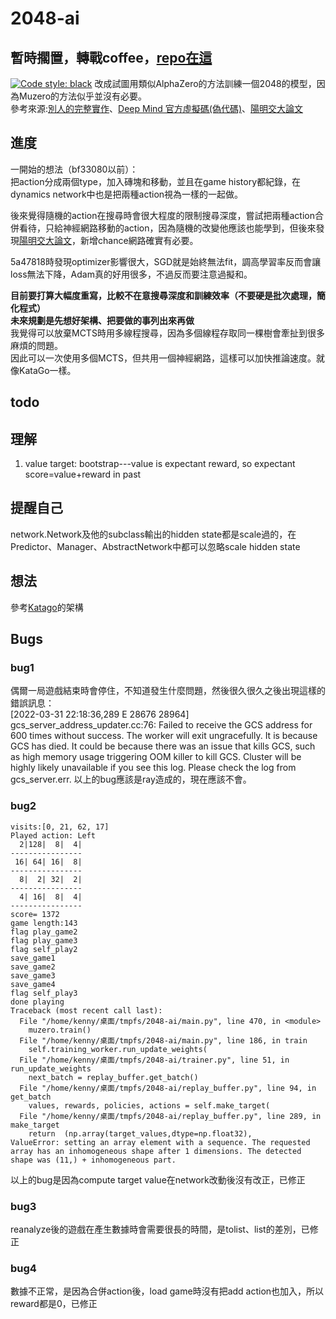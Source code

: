 # 2048-ai  
## 暫時擱置，轉戰coffee，[repo在這](https://github.com/kennychenfs/CoffeeAI)
[![Code style: black](https://img.shields.io/badge/code%20style-black-000000.svg)](https://github.com/psf/black)
改成試圖用類似AlphaZero的方法訓練一個2048的模型，因為Muzero的方法似乎並沒有必要。  
參考來源:[別人的完整實作](https://github.com/werner-duvaud/muzero-general)、[Deep Mind 官方虛擬碼(偽代碼)](https://arxiv.org/src/1911.08265v2/anc/pseudocode.py)、[陽明交大論文](https://hdl.handle.net/11296/amnm56)
## 進度  
一開始的想法（bf33080以前）：  
把action分成兩個type，加入磚塊和移動，並且在game history都紀錄，在dynamics network中也是把兩種action視為一樣的一起做。
  
後來覺得隨機的action在搜尋時會很大程度的限制搜尋深度，嘗試把兩種action合併看待，只給神經網路移動的action，因為隨機的改變他應該也能學到，但後來發現[陽明交大論文](https://hdl.handle.net/11296/amnm56)，新增chance網路確實有必要。  
  
5a47818時發現optimizer影響很大，SGD就是始終無法fit，調高學習率反而會讓loss無法下降，Adam真的好用很多，不過反而要注意過擬和。  
  
**目前要打算大幅度重寫，比較不在意搜尋深度和訓練效率（不要硬是批次處理，簡化程式）**  
**未來規劃是先想好架構、把要做的事列出來再做**  
我覺得可以放棄MCTS時用多線程搜尋，因為多個線程存取同一棵樹會牽扯到很多麻煩的問題。  
因此可以一次使用多個MCTS，但共用一個神經網路，這樣可以加快推論速度。就像KataGo一樣。  
## todo
## 理解
1. value target: bootstrap---value is expectant reward, so expectant score=value+reward in past
## 提醒自己
network.Network及他的subclass輸出的hidden state都是scale過的，在Predictor、Manager、AbstractNetwork中都可以忽略scale hidden state
## 想法
參考[Katago](https://github.com/lightvector/KataGo)的架構
## Bugs
### bug1
偶爾一局遊戲結束時會停住，不知道發生什麼問題，然後很久很久之後出現這樣的錯誤訊息：  
[2022-03-31 22:18:36,289 E 28676 28964] gcs_server_address_updater.cc:76: Failed to receive the GCS address for 600 times without success. The worker will exit ungracefully. It is because GCS has died. It could be because there was an issue that kills GCS, such as high memory usage triggering OOM killer to kill GCS. Cluster will be highly likely unavailable if you see this log. Please check the log from gcs_server.err.
以上的bug應該是ray造成的，現在應該不會。  

### bug2
```
visits:[0, 21, 62, 17]
Played action: Left
  2|128|  8|  4|
----------------
 16| 64| 16|  8|
----------------
  8|  2| 32|  2|
----------------
  4| 16|  8|  4|
----------------
score= 1372
game length:143
flag play_game2
flag play_game3
flag self_play2
save_game1
save_game2
save_game3
save_game4
flag self_play3
done playing
Traceback (most recent call last):
  File "/home/kenny/桌面/tmpfs/2048-ai/main.py", line 470, in <module>
    muzero.train()
  File "/home/kenny/桌面/tmpfs/2048-ai/main.py", line 186, in train
    self.training_worker.run_update_weights(
  File "/home/kenny/桌面/tmpfs/2048-ai/trainer.py", line 51, in run_update_weights
    next_batch = replay_buffer.get_batch()
  File "/home/kenny/桌面/tmpfs/2048-ai/replay_buffer.py", line 94, in get_batch
    values, rewards, policies, actions = self.make_target(
  File "/home/kenny/桌面/tmpfs/2048-ai/replay_buffer.py", line 289, in make_target
    return 	(np.array(target_values,dtype=np.float32),
ValueError: setting an array element with a sequence. The requested array has an inhomogeneous shape after 1 dimensions. The detected shape was (11,) + inhomogeneous part.
```
以上的bug是因為compute target value在network改動後沒有改正，已修正
### bug3
reanalyze後的遊戲在產生數據時會需要很長的時間，是tolist、list的差別，已修正
### bug4
數據不正常，是因為合併action後，load game時沒有把add action也加入，所以reward都是0，已修正
